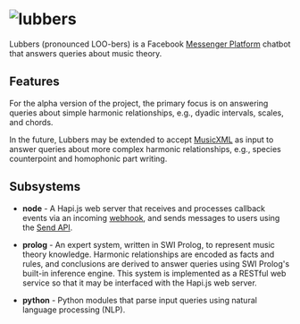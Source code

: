 # ![lubbers](https://user-images.githubusercontent.com/26120940/27524607-5dff917e-59eb-11e7-886a-e272d40492cd.png)

Lubbers (pronounced LOO-bers) is a Facebook [Messenger Platform](https://developers.facebook.com/docs/messenger-platform) chatbot that answers queries about music theory.

## Features

For the alpha version of the project, the primary focus is on answering queries about simple harmonic relationships, e.g., dyadic intervals, scales, and chords.

In the future, Lubbers may be extended to accept [MusicXML](http://www.musicxml.com/) as input to answer queries about more complex harmonic relationships, e.g., species counterpoint and homophonic part writing.

## Subsystems

- **node** - A Hapi.js web server that receives and processes callback events via an incoming [webhook](https://developers.facebook.com/docs/messenger-platform/webhook-reference), and sends messages to users using the [Send API](https://developers.facebook.com/docs/messenger-platform/send-api-reference).

- **prolog** - An expert system, written in SWI Prolog, to represent music theory knowledge. Harmonic relationships are encoded as facts and rules, and conclusions are derived to answer queries using SWI Prolog's built-in inference engine. This system is implemented as a RESTful web service so that it may be interfaced with the Hapi.js web server.

- **python** - Python modules that parse input queries using natural language processing (NLP).